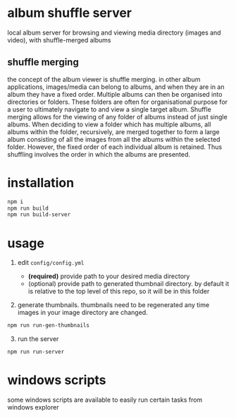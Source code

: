 # album shuffle server
local album server for browsing and viewing media directory (images and video), with shuffle-merged albums

## shuffle merging
the concept of the album viewer is shuffle merging. in other album applications, images/media can belong to albums, and when they are in an album they have a fixed order. Multiple albums can then be organised into directories or folders. These folders are often for organisational purpose for a user to ultimately navigate to and view a single target album. Shuffle merging allows for the viewing of any folder of albums instead of just single albums. When deciding to view a folder which has multiple albums, all albums within the folder, recursively, are merged together to form a large album consisting of all the images from all the albums within the selected folder. However, the fixed order of each individual album is retained. Thus shuffling involves the order in which the albums are presented.

# installation
```bash
npm i
npm run build
npm run build-server
```

# usage
1. edit `config/config.yml`
    - **(required)** provide path to your desired media directory
    - (optional) provide path to generated thumbnail directory. by default it is relative to the top level of this repo, so it will be in this folder

2. generate thumbnails. thumbnails need to be regenerated any time images in your image directory are changed.
```bash
npm run run-gen-thumbnails
```

3. run the server
```bash
npm run run-server
```

# windows scripts
some windows scripts are available to easily run certain tasks from windows explorer